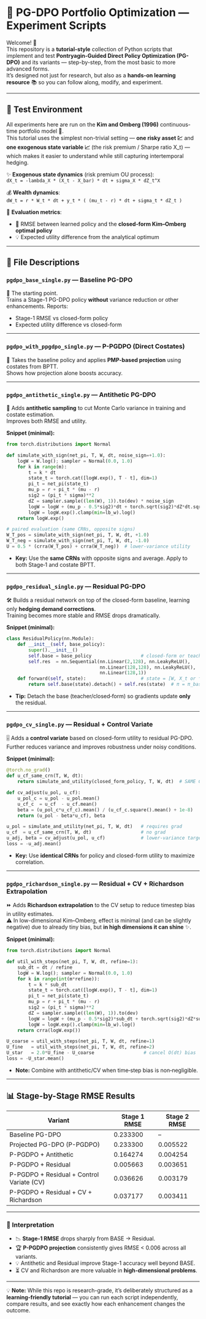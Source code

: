 # 🐍 PG-DPO Portfolio Optimization — Experiment Scripts

Welcome! 🎉  
This repository is a **tutorial-style** collection of Python scripts that implement and test **Pontryagin-Guided Direct Policy Optimization (PG-DPO)** and its variants — step-by-step, from the most basic to more advanced forms.  
It’s designed not just for research, but also as a **hands-on learning resource** 📚 so you can follow along, modify, and experiment.

---

## 🧪 Test Environment

All experiments here are run on the **Kim and Omberg (1996)** continuous-time portfolio model 🏦.  
This tutorial uses the simplest non-trivial setting — **one risky asset 💹** and **one exogenous state variable 📈** (the risk premium / Sharpe ratio X_t) — which makes it easier to understand while still capturing intertemporal hedging.

✨ **Exogenous state dynamics** (risk premium OU process):  
`dX_t = -lambda_X * (X_t - X_bar) * dt + sigma_X * dZ_t^X`

💰 **Wealth dynamics**:  
`dW_t = r * W_t * dt + y_t * ( (mu_t - r) * dt + sigma_t * dZ_t )`

🎯 **Evaluation metrics**:  
- 📏 RMSE between learned policy and the **closed-form Kim–Omberg optimal policy**  
- 💡 Expected utility difference from the analytical optimum

---

## 📂 File Descriptions

### `pgdpo_base_single.py` — **Baseline PG-DPO**
🚀 The starting point.  
Trains a Stage-1 PG-DPO policy **without** variance reduction or other enhancements. Reports:
- Stage-1 RMSE vs closed-form policy
- Expected utility difference vs closed-form

---

### `pgdpo_with_ppgdpo_single.py` — **P-PGDPO (Direct Costates)**
🎯 Takes the baseline policy and applies **PMP-based projection** using costates from BPTT.  
Shows how projection alone boosts accuracy.

---

### `pgdpo_antithetic_single.py` — **Antithetic PG-DPO**
🔄 Adds **antithetic sampling** to cut Monte Carlo variance in training and costate estimation.  
Improves both RMSE and utility.

**Snippet (minimal):**
```python
from torch.distributions import Normal

def simulate_with_sign(net_pi, T, W, dt, noise_sign=+1.0):
    logW = W.log(); sampler = Normal(0.0, 1.0)
    for k in range(m):
        t = k * dt
        state_t = torch.cat([logW.exp(), T - t], dim=1)
        pi_t = net_pi(state_t)
        mu_p = r + pi_t * (mu - r)
        sig2 = (pi_t * sigma)**2
        dZ = sampler.sample((len(W), 1)).to(dev) * noise_sign
        logW = logW + (mu_p - 0.5*sig2)*dt + torch.sqrt(sig2)*dZ*dt.sqrt()
        logW = logW.exp().clamp(min=lb_w).log()
    return logW.exp()

# paired evaluation (same CRNs, opposite signs)
W_T_pos = simulate_with_sign(net_pi, T, W, dt, +1.0)
W_T_neg = simulate_with_sign(net_pi, T, W, dt, -1.0)
U = 0.5 * (crra(W_T_pos) + crra(W_T_neg))  # lower-variance utility
```

- **Key:** Use the **same CRNs** with opposite signs and average. Apply to both Stage‑1 and costate BPTT.

---

### `pgdpo_residual_single.py` — **Residual PG-DPO**
🛠 Builds a residual network on top of the closed-form baseline, learning only **hedging demand corrections**.  
Training becomes more stable and RMSE drops dramatically.

**Snippet (minimal):**
```python
class ResidualPolicy(nn.Module):
    def __init__(self, base_policy):
        super().__init__()
        self.base = base_policy                  # closed-form or teacher
        self.res  = nn.Sequential(nn.Linear(2,128), nn.LeakyReLU(),
                                  nn.Linear(128,128), nn.LeakyReLU(),
                                  nn.Linear(128,1))
    def forward(self, state):                    # state = [W, X_t or τ]
        return self.base(state).detach() + self.res(state)  # π = π_base + δπ_θ
```
- **Tip:** Detach the base (teacher/closed‑form) so gradients update **only** the residual.

---

### `pgdpo_cv_single.py` — **Residual + Control Variate**
🎚 Adds a **control variate** based on closed-form utility to residual PG-DPO.  
Further reduces variance and improves robustness under noisy conditions.

**Snippet (minimal):**
```python
@torch.no_grad()
def u_cf_same_crn(T, W, dt):
    return simulate_and_utility(closed_form_policy, T, W, dt)  # SAME CRNs

def cv_adjust(u_pol, u_cf):
    u_pol_c = u_pol - u_pol.mean()
    u_cf_c  = u_cf  - u_cf.mean()
    beta = (u_pol_c*u_cf_c).mean() / (u_cf_c.square().mean() + 1e-8)
    return (u_pol - beta*u_cf), beta

u_pol = simulate_and_utility(net_pi, T, W, dt)   # requires grad
u_cf  = u_cf_same_crn(T, W, dt)                  # no grad
u_adj, beta = cv_adjust(u_pol, u_cf)             # lower-variance target
loss = -u_adj.mean()
```
- **Key:** Use **identical CRNs** for policy and closed-form utility to maximize correlation.

---

### `pgdpo_richardson_single.py` — **Residual + CV + Richardson Extrapolation**
⏩ Adds **Richardson extrapolation** to the CV setup to reduce timestep bias in utility estimates.  
⚠️ In low-dimensional Kim–Omberg, effect is minimal (and can be slightly negative) due to already tiny bias, but **in high dimensions it can shine** ✨.

**Snippet (minimal):**
```python
from torch.distributions import Normal

def util_with_steps(net_pi, T, W, dt, refine=1):
    sub_dt = dt / refine
    logW = W.log(); sampler = Normal(0.0, 1.0)
    for k in range(int(m*refine)):
        t = k * sub_dt
        state_t = torch.cat([logW.exp(), T - t], dim=1)
        pi_t = net_pi(state_t)
        mu_p = r + pi_t * (mu - r)
        sig2 = (pi_t * sigma)**2
        dZ = sampler.sample((len(W), 1)).to(dev)
        logW = logW + (mu_p - 0.5*sig2)*sub_dt + torch.sqrt(sig2)*dZ*sub_dt.sqrt()
        logW = logW.exp().clamp(min=lb_w).log()
    return crra(logW.exp())

U_coarse = util_with_steps(net_pi, T, W, dt, refine=1)
U_fine   = util_with_steps(net_pi, T, W, dt, refine=2)
U_star   = 2.0*U_fine - U_coarse                  # cancel O(dt) bias
loss = -U_star.mean()
```
- **Note:** Combine with antithetic/CV when time‑step bias is non‑negligible.

---

## 📊 Stage-by-Stage RMSE Results

| Variant                                   | Stage 1 RMSE | Stage 2 RMSE |
|-------------------------------------------|--------------|--------------|
| Baseline PG-DPO                           | 0.233300     | –            |
| Projected PG-DPO (P-PGDPO)                | 0.233300     | 0.005522     |
| P-PGDPO + Antithetic                      | 0.164274     | 0.004254     |
| P-PGDPO + Residual                        | 0.005663     | 0.003651     |
| P-PGDPO + Residual + Control Variate (CV) | 0.036626     | 0.003179     |
| P-PGDPO + Residual + CV + Richardson      | 0.037177     | 0.003411     |

---

### 📝 Interpretation
- 📉 **Stage-1 RMSE** drops sharply from BASE → Residual.  
- 🏆 **P-PGDPO projection** consistently gives RMSE < 0.006 across all variants.  
- 💡 Antithetic and Residual improve Stage-1 accuracy well beyond BASE.  
- ⏳ CV and Richardson are more valuable in **high-dimensional problems**.

---

💡 **Note:** While this repo is research-grade, it’s deliberately structured as a **learning-friendly tutorial** — you can run each script independently, compare results, and see exactly how each enhancement changes the outcome.
